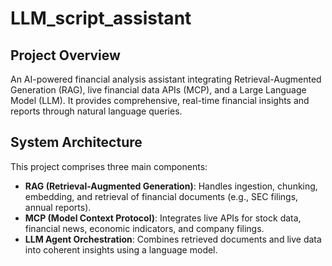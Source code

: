 # LLM_script_assistant
 ## Project Overview
An AI-powered financial analysis assistant integrating Retrieval-Augmented Generation (RAG), live financial data APIs (MCP), and a Large Language Model (LLM). It provides comprehensive, real-time financial insights and reports through natural language queries.

## System Architecture
This project comprises three main components:

- **RAG (Retrieval-Augmented Generation)**: Handles ingestion, chunking, embedding, and retrieval of financial documents (e.g., SEC filings, annual reports).
- **MCP (Model Context Protocol)**: Integrates live APIs for stock data, financial news, economic indicators, and company filings.
- **LLM Agent Orchestration**: Combines retrieved documents and live data into coherent insights using a language model.




